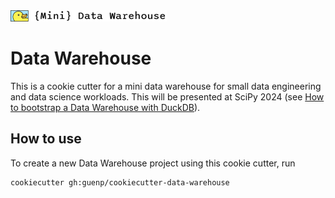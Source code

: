 <img src="logo.png" width=250>

# Data Warehouse

This is a cookie cutter for a mini data warehouse for small data engineering and data science workloads. This will be presented at SciPy 2024 (see [How to bootstrap a Data Warehouse with DuckDB](https://cfp.scipy.org/2024/talk/review/PWR9M7BDFJDC7GXQYUXTCPG8Q8VE7EBL)).

## How to use

To create a new Data Warehouse project using this cookie cutter, run

```bash
cookiecutter gh:guenp/cookiecutter-data-warehouse
```
